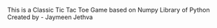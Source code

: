 This is a Classic Tic Tac Toe Game based on Numpy Library of Python
<br>
Created by - Jaymeen Jethva
